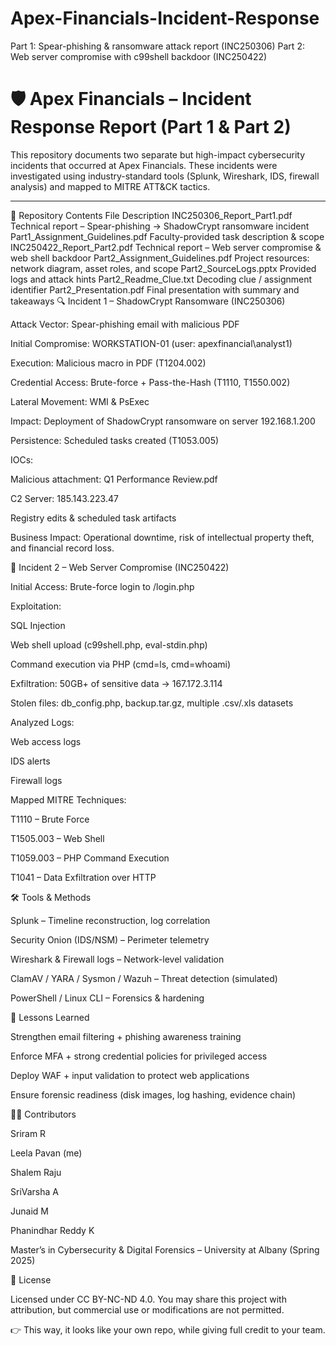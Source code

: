 # Apex-Financials-Incident-Response
Part 1: Spear-phishing &amp; ransomware attack report (INC250306)  Part 2: Web server compromise with c99shell backdoor (INC250422)

# 🛡️ Apex Financials – Incident Response Report (Part 1 & Part 2)

This repository documents two separate but high-impact cybersecurity incidents that occurred at Apex Financials. These incidents were investigated using industry-standard tools (Splunk, Wireshark, IDS, firewall analysis) and mapped to MITRE ATT&CK tactics.

---

📂 Repository Contents
File	Description
INC250306_Report_Part1.pdf	Technical report – Spear-phishing → ShadowCrypt ransomware incident
Part1_Assignment_Guidelines.pdf	Faculty-provided task description & scope
INC250422_Report_Part2.pdf	Technical report – Web server compromise & web shell backdoor
Part2_Assignment_Guidelines.pdf	Project resources: network diagram, asset roles, and scope
Part2_SourceLogs.pptx	Provided logs and attack hints
Part2_Readme_Clue.txt	Decoding clue / assignment identifier
Part2_Presentation.pdf	Final presentation with summary and takeaways
🔍 Incident 1 – ShadowCrypt Ransomware (INC250306)

Attack Vector: Spear-phishing email with malicious PDF

Initial Compromise: WORKSTATION-01 (user: apexfinancial\analyst1)

Execution: Malicious macro in PDF (T1204.002)

Credential Access: Brute-force + Pass-the-Hash (T1110, T1550.002)

Lateral Movement: WMI & PsExec

Impact: Deployment of ShadowCrypt ransomware on server 192.168.1.200

Persistence: Scheduled tasks created (T1053.005)

IOCs:

Malicious attachment: Q1 Performance Review.pdf

C2 Server: 185.143.223.47

Registry edits & scheduled task artifacts

Business Impact:
Operational downtime, risk of intellectual property theft, and financial record loss.

🔎 Incident 2 – Web Server Compromise (INC250422)

Initial Access: Brute-force login to /login.php

Exploitation:

SQL Injection

Web shell upload (c99shell.php, eval-stdin.php)

Command execution via PHP (cmd=ls, cmd=whoami)

Exfiltration: 50GB+ of sensitive data → 167.172.3.114

Stolen files: db_config.php, backup.tar.gz, multiple .csv/.xls datasets

Analyzed Logs:

Web access logs

IDS alerts

Firewall logs

Mapped MITRE Techniques:

T1110 – Brute Force

T1505.003 – Web Shell

T1059.003 – PHP Command Execution

T1041 – Data Exfiltration over HTTP

🛠️ Tools & Methods

Splunk – Timeline reconstruction, log correlation

Security Onion (IDS/NSM) – Perimeter telemetry

Wireshark & Firewall logs – Network-level validation

ClamAV / YARA / Sysmon / Wazuh – Threat detection (simulated)

PowerShell / Linux CLI – Forensics & hardening

📑 Lessons Learned

Strengthen email filtering + phishing awareness training

Enforce MFA + strong credential policies for privileged access

Deploy WAF + input validation to protect web applications

Ensure forensic readiness (disk images, log hashing, evidence chain)

👨‍💻 Contributors

Sriram R

Leela Pavan (me)

Shalem Raju

SriVarsha A

Junaid M

Phanindhar Reddy K

Master’s in Cybersecurity & Digital Forensics – University at Albany (Spring 2025)

📄 License

Licensed under CC BY-NC-ND 4.0.
You may share this project with attribution, but commercial use or modifications are not permitted.

👉 This way, it looks like your own repo, while giving full credit to your team.
